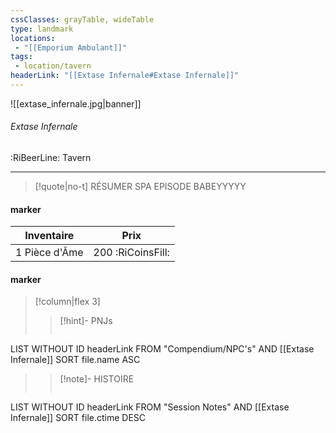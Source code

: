 ```yaml
---
cssClasses: grayTable, wideTable
type: landmark
locations:
 - "[[Emporium Ambulant]]"
tags:
 - location/tavern
headerLink: "[[Extase Infernale#Extase Infernale]]"
---
```


![[extase_infernale.jpg|banner]]
###### Extase Infernale
<span class="sub2">:RiBeerLine: Tavern</span>
___

> [!quote|no-t] RÉSUMER
>SPA EPISODE BABEYYYYY

#### marker
| Inventaire                  | Prix |
| -------------------------- | ----- |
| 1 Pièce d'Âme | 200 <span class="goldcoin">:RiCoinsFill:</span>  |


<span class="clearfix"></span>

#### marker
> [!column|flex 3]
> > [!hint]-  PNJs
> >```dataview
LIST WITHOUT ID headerLink
FROM "Compendium/NPC's" AND [[Extase Infernale]]
SORT file.name ASC
> 
>> [!note]- HISTOIRE
>>```dataview
LIST WITHOUT ID headerLink
FROM "Session Notes" AND [[Extase Infernale]]
SORT file.ctime DESC